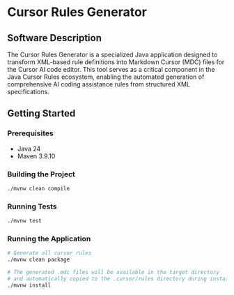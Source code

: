 # Cursor Rules Generator

## Software Description

The Cursor Rules Generator is a specialized Java application designed to transform XML-based rule definitions into Markdown Cursor (MDC) files for the Cursor AI code editor. This tool serves as a critical component in the Java Cursor Rules ecosystem, enabling the automated generation of comprehensive AI coding assistance rules from structured XML specifications.

## Getting Started

### Prerequisites

- Java 24
- Maven 3.9.10

### Building the Project

```bash
./mvnw clean compile
```

### Running Tests

```bash
./mvnw test
```

### Running the Application

```bash
# Generate all cursor rules
./mvnw clean package

# The generated .mdc files will be available in the target directory
# and automatically copied to the .cursor/rules directory during install phase
./mvnw install
```
